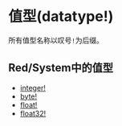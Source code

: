# 值型(datatype!)

所有值型名称以叹号`!`为后缀。

## Red/System中的值型

* [integer!](integer.md)
* [byte!](byte.md)
* [float!](float.md)
* [float32!](float32.md)